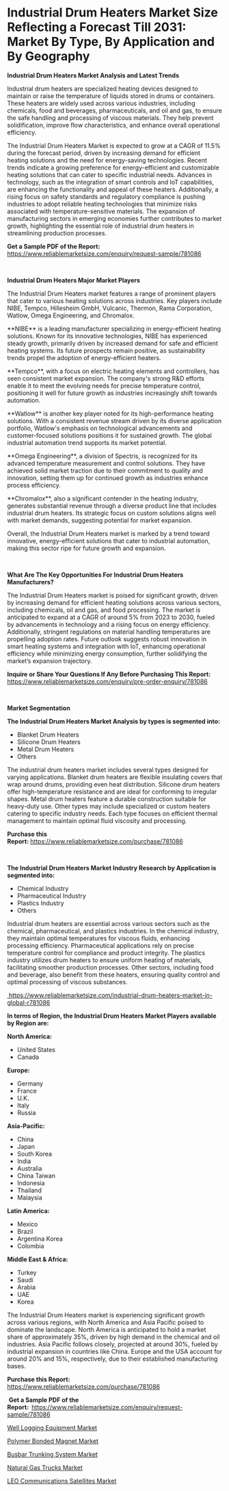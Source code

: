 <p><h1>Industrial Drum Heaters Market Size Reflecting a Forecast Till 2031: Market By Type, By Application and By Geography</h1></p><p><strong>Industrial Drum Heaters Market Analysis and Latest Trends</strong></p>
<p><p>Industrial drum heaters are specialized heating devices designed to maintain or raise the temperature of liquids stored in drums or containers. These heaters are widely used across various industries, including chemicals, food and beverages, pharmaceuticals, and oil and gas, to ensure the safe handling and processing of viscous materials. They help prevent solidification, improve flow characteristics, and enhance overall operational efficiency.</p><p>The Industrial Drum Heaters Market is expected to grow at a CAGR of 11.5% during the forecast period, driven by increasing demand for efficient heating solutions and the need for energy-saving technologies. Recent trends indicate a growing preference for energy-efficient and customizable heating solutions that can cater to specific industrial needs. Advances in technology, such as the integration of smart controls and IoT capabilities, are enhancing the functionality and appeal of these heaters. Additionally, a rising focus on safety standards and regulatory compliance is pushing industries to adopt reliable heating technologies that minimize risks associated with temperature-sensitive materials. The expansion of manufacturing sectors in emerging economies further contributes to market growth, highlighting the essential role of industrial drum heaters in streamlining production processes.</p></p>
<p><strong>Get a Sample PDF of the Report:&nbsp;</strong> <a href="https://www.reliablemarketsize.com/enquiry/request-sample/781086?utm_campaign=1422&utm_medium=2&utm_source=Github&utm_content=ia&utm_term=15102024&utm_id=industrial-drum-heaters">https://www.reliablemarketsize.com/enquiry/request-sample/781086</a></p>
<p>&nbsp;</p>
<p><strong>Industrial Drum Heaters Major Market Players</strong></p>
<p><p>The Industrial Drum Heaters market features a range of prominent players that cater to various heating solutions across industries. Key players include NIBE, Tempco, Hillesheim GmbH, Vulcanic, Thermon, Rama Corporation, Watlow, Omega Engineering, and Chromalox.</p><p>**NIBE** is a leading manufacturer specializing in energy-efficient heating solutions. Known for its innovative technologies, NIBE has experienced steady growth, primarily driven by increased demand for safe and efficient heating systems. Its future prospects remain positive, as sustainability trends propel the adoption of energy-efficient heaters.</p><p>**Tempco**, with a focus on electric heating elements and controllers, has seen consistent market expansion. The company's strong R&D efforts enable it to meet the evolving needs for precise temperature control, positioning it well for future growth as industries increasingly shift towards automation.</p><p>**Watlow** is another key player noted for its high-performance heating solutions. With a consistent revenue stream driven by its diverse application portfolio, Watlow's emphasis on technological advancements and customer-focused solutions positions it for sustained growth. The global industrial automation trend supports its market potential.</p><p>**Omega Engineering**, a division of Spectris, is recognized for its advanced temperature measurement and control solutions. They have achieved solid market traction due to their commitment to quality and innovation, setting them up for continued growth as industries enhance process efficiency.</p><p>**Chromalox**, also a significant contender in the heating industry, generates substantial revenue through a diverse product line that includes industrial drum heaters. Its strategic focus on custom solutions aligns well with market demands, suggesting potential for market expansion.</p><p>Overall, the Industrial Drum Heaters market is marked by a trend toward innovative, energy-efficient solutions that cater to industrial automation, making this sector ripe for future growth and expansion.</p></p>
<p>&nbsp;</p>
<p><strong>What Are The Key Opportunities For Industrial Drum Heaters Manufacturers?</strong></p>
<p><p>The Industrial Drum Heaters market is poised for significant growth, driven by increasing demand for efficient heating solutions across various sectors, including chemicals, oil and gas, and food processing. The market is anticipated to expand at a CAGR of around 5% from 2023 to 2030, fueled by advancements in technology and a rising focus on energy efficiency. Additionally, stringent regulations on material handling temperatures are propelling adoption rates. Future outlook suggests robust innovation in smart heating systems and integration with IoT, enhancing operational efficiency while minimizing energy consumption, further solidifying the market’s expansion trajectory.</p></p>
<p><strong>Inquire or Share Your Questions If Any Before Purchasing This Report:</strong> <a href="https://www.reliablemarketsize.com/enquiry/pre-order-enquiry/781086?utm_campaign=1422&utm_medium=2&utm_source=Github&utm_content=ia&utm_term=15102024&utm_id=industrial-drum-heaters">https://www.reliablemarketsize.com/enquiry/pre-order-enquiry/781086</a></p>
<p>&nbsp;</p>
<p><strong>Market Segmentation</strong></p>
<p><strong>The Industrial Drum Heaters Market Analysis by types is segmented into:</strong></p>
<p><ul><li>Blanket Drum Heaters</li><li>Silicone Drum Heaters</li><li>Metal Drum Heaters</li><li>Others</li></ul></p>
<p><p>The industrial drum heaters market includes several types designed for varying applications. Blanket drum heaters are flexible insulating covers that wrap around drums, providing even heat distribution. Silicone drum heaters offer high-temperature resistance and are ideal for conforming to irregular shapes. Metal drum heaters feature a durable construction suitable for heavy-duty use. Other types may include specialized or custom heaters catering to specific industry needs. Each type focuses on efficient thermal management to maintain optimal fluid viscosity and processing.</p></p>
<p><strong>Purchase this Report:&nbsp;</strong><a href="https://www.reliablemarketsize.com/purchase/781086?utm_campaign=1422&utm_medium=2&utm_source=Github&utm_content=ia&utm_term=15102024&utm_id=industrial-drum-heaters">https://www.reliablemarketsize.com/purchase/781086</a></p>
<p>&nbsp;</p>
<p><strong>The Industrial Drum Heaters Market Industry Research by Application is segmented into:</strong></p>
<p><ul><li>Chemical Industry</li><li>Pharmaceutical Industry</li><li>Plastics Industry</li><li>Others</li></ul></p>
<p><p>Industrial drum heaters are essential across various sectors such as the chemical, pharmaceutical, and plastics industries. In the chemical industry, they maintain optimal temperatures for viscous fluids, enhancing processing efficiency. Pharmaceutical applications rely on precise temperature control for compliance and product integrity. The plastics industry utilizes drum heaters to ensure uniform heating of materials, facilitating smoother production processes. Other sectors, including food and beverage, also benefit from these heaters, ensuring quality control and optimal processing of viscous substances.</p></p>
<p><a href="https://www.reliablemarketsize.com/industrial-drum-heaters-market-in-global-r781086?utm_campaign=1422&utm_medium=2&utm_source=Github&utm_content=ia&utm_term=15102024&utm_id=industrial-drum-heaters">&nbsp;https://www.reliablemarketsize.com/industrial-drum-heaters-market-in-global-r781086</a></p>
<p><strong>In terms of Region, the Industrial Drum Heaters Market Players available by Region are:</strong></p>
<p>
    <p> <strong> North America: </strong>
        <ul>
            <li>United States</li>
            <li>Canada</li>
        </ul>
        </p> 
    <p> <strong> Europe: </strong>
        <ul>
            <li>Germany</li>
            <li>France</li>
            <li>U.K.</li>
            <li>Italy</li>
            <li>Russia</li>
        </ul>
        </p> 
    <p> <strong> Asia-Pacific: </strong>
        <ul>
            <li>China</li>
            <li>Japan</li>
            <li>South Korea</li>
            <li>India</li>
            <li>Australia</li>
            <li>China Taiwan</li>
            <li>Indonesia</li>
            <li>Thailand</li>
            <li>Malaysia</li>
        </ul>
        </p> 
    <p> <strong> Latin America: </strong>
        <ul>
            <li>Mexico</li>
            <li>Brazil</li>
            <li>Argentina Korea</li>
            <li>Colombia</li>
        </ul>
        </p> 
    <p> <strong> Middle East & Africa: </strong>
        <ul>
            <li>Turkey</li>
            <li>Saudi</li>
            <li>Arabia</li>
            <li>UAE</li>
            <li>Korea</li>
        </ul>
    </p>
    </p>
<p><p>The Industrial Drum Heaters market is experiencing significant growth across various regions, with North America and Asia Pacific poised to dominate the landscape. North America is anticipated to hold a market share of approximately 35%, driven by high demand in the chemical and oil industries. Asia Pacific follows closely, projected at around 30%, fueled by industrial expansion in countries like China. Europe and the USA account for around 20% and 15%, respectively, due to their established manufacturing bases.</p></p>
<p><strong>Purchase this Report: </strong><a href="https://www.reliablemarketsize.com/purchase/781086?utm_campaign=1422&utm_medium=2&utm_source=Github&utm_content=ia&utm_term=15102024&utm_id=industrial-drum-heaters">https://www.reliablemarketsize.com/purchase/781086</a></p>
<p>&nbsp;<strong>Get a Sample PDF of the Report:&nbsp;&nbsp;</strong><a href="https://www.reliablemarketsize.com/enquiry/request-sample/781086?utm_campaign=1422&utm_medium=2&utm_source=Github&utm_content=ia&utm_term=15102024&utm_id=industrial-drum-heaters">https://www.reliablemarketsize.com/enquiry/request-sample/781086</a></p>
<p><strong></strong></p>
<p><p><a href="https://issuu.com/reportprime-2/docs/well-logging-equipment-market-size-_49eb780cc88c00?utm_campaign=1422&utm_medium=2&utm_source=Github&utm_content=ia&utm_term=15102024&utm_id=industrial-drum-heaters">Well Logging Equipment Market</a></p><p><a href="https://www.linkedin.com/pulse/polymer-bonded-magnet-market-research-report-exploring-size-revenue-unste?utm_campaign=1422&utm_medium=2&utm_source=Github&utm_content=ia&utm_term=15102024&utm_id=industrial-drum-heaters">Polymer Bonded Magnet Market</a></p><p><a href="https://www.linkedin.com/pulse/digital-transformation-busbar-trunking-system-industry-market-opportunities-nsq9e?utm_campaign=1422&utm_medium=2&utm_source=Github&utm_content=ia&utm_term=15102024&utm_id=industrial-drum-heaters">Busbar Trunking System Market</a></p><p><a href="https://github.com/connornew3y/Market-Research-Report-List-1/blob/main/natural-gas-trucks-market.md?utm_campaign=1422&utm_medium=2&utm_source=Github&utm_content=ia&utm_term=15102024&utm_id=industrial-drum-heaters">Natural Gas Trucks Market</a></p><p><a href="https://github.com/johnieimmarta/Market-Research-Report-List-1/blob/main/leo-communications-satellites-market.md?utm_campaign=1422&utm_medium=2&utm_source=Github&utm_content=ia&utm_term=15102024&utm_id=industrial-drum-heaters">LEO Communications Satellites Market</a></p></p>